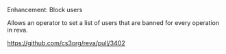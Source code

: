 Enhancement: Block users

Allows an operator to set a list of users that
are banned for every operation in reva.

https://github.com/cs3org/reva/pull/3402
